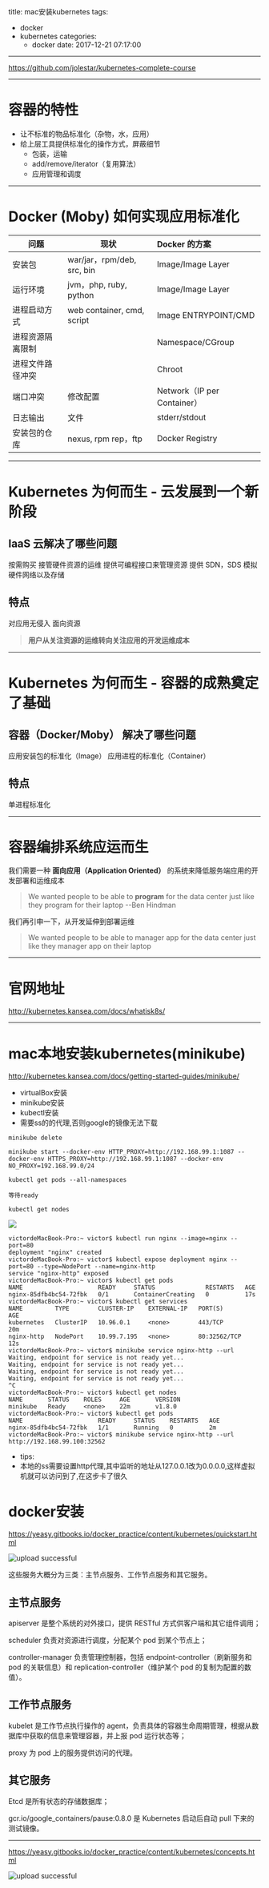 title: mac安装kubernetes
tags:
  - docker
  - kubernetes
categories: 
    - docker
date: 2017-12-21 07:17:00
---
https://github.com/jolestar/kubernetes-complete-course

---

# 容器的特性

- 让不标准的物品标准化（杂物，水，应用）
- 给上层工具提供标准化的操作方式，屏蔽细节
    - 包装，运输
    - add/remove/iterator（复用算法）
    - 应用管理和调度

---


# Docker (Moby)  如何实现应用标准化

| 问题        | 现状         |Docker 的方案  |
| -------------| ---------- |:-------------|
|安装包| war/jar，rpm/deb, src, bin|Image/Image Layer |
|运行环境|jvm，php, ruby, python| Image/Image Layer|
|进程启动方式  |web container, cmd, script |Image ENTRYPOINT/CMD|
|进程资源隔离限制| |Namespace/CGroup|
|进程文件路径冲突| |Chroot|
|端口冲突| 修改配置 |Network（IP per Container）|
|日志输出| 文件|stderr/stdout|
|安装包的仓库| nexus, rpm rep，ftp|Docker Registry|

-------

# Kubernetes 为何而生 - 云发展到一个新阶段

## IaaS 云解决了哪些问题
按需购买
接管硬件资源的运维
提供可编程接口来管理资源
提供 SDN，SDS 模拟硬件网络以及存储

## 特点
对应用无侵入
面向资源

> **用户从关注资源的运维转向关注应用的开发运维成本**


---
# Kubernetes 为何而生 - 容器的成熟奠定了基础

## 容器（Docker/Moby） 解决了哪些问题
应用安装包的标准化（Image）
应用进程的标准化（Container）


## 特点
单进程标准化



---
# 容器编排系统应运而生

我们需要一种 **面向应用（Application Oriented）** 的系统来降低服务端应用的开发部署和运维成本

> We wanted people to be able to **program** for the data center just like they program for their laptop --Ben Hindman

我们再引申一下，从开发延伸到部署运维

> We wanted people to be able to manager app for the data center just like they manager app on their laptop


---
# 官网地址
http://kubernetes.kansea.com/docs/whatisk8s/


---
# mac本地安装kubernetes(minikube)
http://kubernetes.kansea.com/docs/getting-started-guides/minikube/
- virtualBox安装
- minikube安装
- kubectl安装
- 需要ss的的代理,否则google的镜像无法下载
```
minikube delete

minikube start --docker-env HTTP_PROXY=http://192.168.99.1:1087 --docker-env HTTPS_PROXY=http://192.168.99.1:1087 --docker-env NO_PROXY=192.168.99.0/24

kubectl get pods --all-namespaces

等待ready

kubectl get nodes

```

<img src="http://pic.victor123.cn/17-12-21/46187591.jpg">

```
victordeMacBook-Pro:~ victor$ kubectl run nginx --image=nginx --port=80
deployment "nginx" created
victordeMacBook-Pro:~ victor$ kubectl expose deployment nginx --port=80 --type=NodePort --name=nginx-http
service "nginx-http" exposed
victordeMacBook-Pro:~ victor$ kubectl get pods
NAME                     READY     STATUS              RESTARTS   AGE
nginx-85dfb4bc54-72fbk   0/1       ContainerCreating   0          17s
victordeMacBook-Pro:~ victor$ kubectl get services
NAME         TYPE        CLUSTER-IP    EXTERNAL-IP   PORT(S)        AGE
kubernetes   ClusterIP   10.96.0.1     <none>        443/TCP        20m
nginx-http   NodePort    10.99.7.195   <none>        80:32562/TCP   12s
victordeMacBook-Pro:~ victor$ minikube service nginx-http --url
Waiting, endpoint for service is not ready yet...
Waiting, endpoint for service is not ready yet...
Waiting, endpoint for service is not ready yet...
Waiting, endpoint for service is not ready yet...
^C
victordeMacBook-Pro:~ victor$ kubectl get nodes
NAME       STATUS    ROLES     AGE       VERSION
minikube   Ready     <none>    22m       v1.8.0
victordeMacBook-Pro:~ victor$ kubectl get pods
NAME                     READY     STATUS    RESTARTS   AGE
nginx-85dfb4bc54-72fbk   1/1       Running   0          2m
victordeMacBook-Pro:~ victor$ minikube service nginx-http --url
http://192.168.99.100:32562
```

- tips:
- 本地的ss需要设置http代理,其中监听的地址从127.0.0.1改为0.0.0.0,这样虚拟机就可以访问到了,在这步卡了很久

# docker安装
https://yeasy.gitbooks.io/docker_practice/content/kubernetes/quickstart.html

![upload successful](/images/pasted-0.png)

这些服务大概分为三类：主节点服务、工作节点服务和其它服务。

## 主节点服务
apiserver 是整个系统的对外接口，提供 RESTful 方式供客户端和其它组件调用；

scheduler 负责对资源进行调度，分配某个 pod 到某个节点上；

controller-manager 负责管理控制器，包括 endpoint-controller（刷新服务和 pod 的关联信息）和 replication-controller（维护某个 pod 的复制为配置的数值）。

## 工作节点服务
kubelet 是工作节点执行操作的 agent，负责具体的容器生命周期管理，根据从数据库中获取的信息来管理容器，并上报 pod 运行状态等；

proxy 为 pod 上的服务提供访问的代理。

## 其它服务
Etcd 是所有状态的存储数据库；

gcr.io/google_containers/pause:0.8.0 是 Kubernetes 启动后自动 pull 下来的测试镜像。

----
https://yeasy.gitbooks.io/docker_practice/content/kubernetes/concepts.html

![upload successful](/images/pasted-1.png)